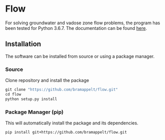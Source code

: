 # Flow

For solving groundwater and vadose zone flow problems, the program has been tested for Python 3.6.7.
The documentation can be found [here](https://bramappelt.github.io/flow/).

## Installation

The software can be installed from source or using a package manager.

### Source

Clone repository and install the package

```cl
git clone "https://github.com/bramappelt/flow.git"
cd flow
python setup.py install
```

### Package Manager (pip)

This will automatically install the package and its dependencies.

```cl
pip install git+https://github.com/bramappelt/flow.git
```

